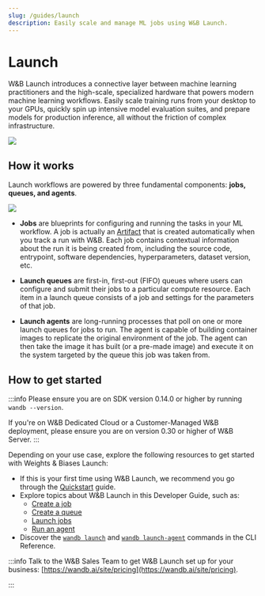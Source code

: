 ```yaml
---
slug: /guides/launch
description: Easily scale and manage ML jobs using W&B Launch.
---
```

# Launch


W&B Launch introduces a connective layer between machine learning practitioners and the high-scale, specialized hardware that powers modern machine learning workflows. Easily scale training runs from your desktop to your GPUs, quickly spin up intensive model evaluation suites, and prepare models for production inference, all without the friction of complex infrastructure.



![](/images/launch/ready_to_launch.png)

## How it works

Launch workflows are powered by three fundamental components: **jobs, queues, and agents**.

![](/images/launch/Launch_Diagram.png)


* **Jobs** are blueprints for configuring and running the tasks in your ML workflow. A job is actually an [Artifact](../../guides/artifacts/intro.md) that is created automatically when you track a run with W&B. Each job contains contextual information about the run it is being created from, including the source code, entrypoint, software dependencies, hyperparameters, dataset version, etc.

* **Launch queues** are first-in, first-out (FIFO) queues where users can configure and submit their jobs to a particular compute resource. Each item in a launch queue consists of a job and settings for the parameters of that job.

* **Launch agents** are long-running processes that poll on one or more launch queues for jobs to run. The agent is capable of building container images to replicate the original environment of the job. The agent can then take the image it has built (or a pre-made image) and execute it on the system targeted by the queue this job was taken from.

## How to get started

:::info
Please ensure you are on SDK version 0.14.0 or higher by running ```
wandb --version```.

If you're on W&B Dedicated Cloud or a Customer-Managed W&B deployment, please ensure you are on version 0.30 or higher of W&B Server.
:::

Depending on your use case, explore the following resources to get started with Weights & Biases Launch:

* If this is your first time using W&B Launch, we recommend you go through the [Quickstart](./quickstart.md) guide.
* Explore topics about W&B Launch in this Developer Guide, such as:
    * [Create a job](../launch/create-job.md)
    * [Create a queue](../launch/create-queue.md)
    * [Launch jobs](../launch/launch-jobs.md)
    * [Run an agent](../launch/run-agent.md)  
* Discover the [`wandb launch`](../../ref/cli/wandb-launch.md) and [`wandb launch-agent`](../../ref/cli/wandb-launch-agent.md) commands in the CLI Reference.

:::info
Talk to the W&B Sales Team to get W&B Launch set up for your business: [https://wandb.ai/site/pricing](https://wandb.ai/site/pricing).

:::
